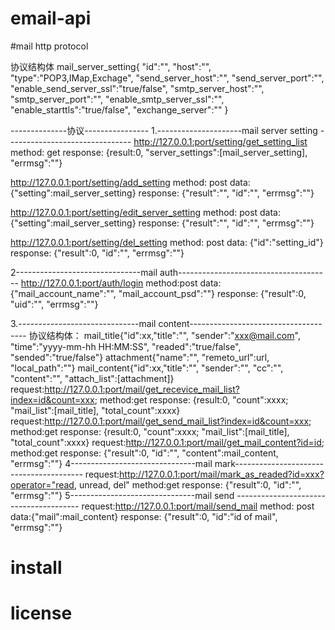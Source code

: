 # email-api
#mail http protocol

协议结构体
mail_server_setting{
    "id":"",
    "host":"",
    "type":"POP3,IMap,Exchage",
    "send_server_host":"",
    "send_server_port":"",
    "enable_send_server_ssl":"true/false",
    "smtp_server_host":"",
    "smtp_server_port":"",
    "enable_smtp_server_ssl":"",
    "enable_starttls":"true/false",
    "exchange_server":""
}

--------------协议----------------
1.---------------------mail server setting -------------------------------
http://127.0.0.1:port/setting/get_setting_list
method: get
response:
{result:0, "server_settings":[mail_server_setting], "errmsg":""}

http://127.0.0.1:port/setting/add_setting
method: post
data:{"setting":mail_server_setting}
response:
{"result":"", "id":"", "errmsg":""}

http://127.0.0.1:port/setting/edit_server_setting
method: post
data:
{"setting":mail_server_setting}
response:
{"result":"", "id":"", "errmsg":""}

http://127.0.0.1:port/setting/del_setting
method: post
data:
{"id":"setting_id"}
response:
{"result":0, "id":"", "errmsg":""}

2-------------------------------mail auth--------------------------------------
http://127.0.0.1:port/auth/login
method:post
data:{"mail_account_name":"", "mail_account_psd":""}
response:
{"result":0, "uid":"", "errmsg":""}

3.------------------------------mail content-------------------------------------
协议结构体：
mail_title{"id":xx,"title":"", "sender":"xxx@mail.com", "time":"yyyy-mm-hh HH:MM:SS", "readed":"true/false", "sended":"true/false"}
attachment{"name":"", "remeto_url":url, "local_path":""}
mail_content{"id":xx,"title":"", "sender":"", "cc":"", "content":"", "attach_list":[attachment]}
request:http://127.0.0.1:port/mail/get_recevice_mail_list?index=id&count=xxx;
method:get
response:
{result:0, "count":xxxx; "mail_list":[mail_title], "total_count":xxxx}
request:http://127.0.0.1:port/mail/get_send_mail_list?index=id&count=xxx;
method:get
response:
{result:0, "count":xxxx; "mail_list":[mail_title], "total_count":xxxx}
request:http://127.0.0.1:port/mail/get_mail_content?id=id;
method:get
response:
{"result":0, "id":"", "content":mail_content, "errmsg":""}
4-------------------------------mail mark----------------------------------------
request:http://127.0.0.1:port/mail/mark_as_readed?id=xxx?operator="read, unread, del"
method:get
response:
{"result":0, "id":"", "errmsg":""}
5-------------------------------mail send ---------------------------------------
request:http://127.0.0.1:port/mail/send_mail
method: post
data:{"mail":mail_content}
response:
{"result":0, "id":"id of mail", "errmsg":""}

# install

# license

